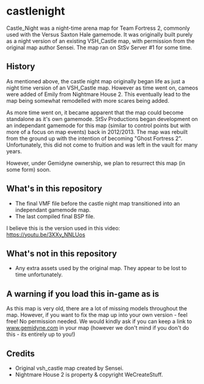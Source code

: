 # castlenight
Castle_Night was a night-time arena map for Team Fortress 2, commonly used with the Versus Saxton Hale gamemode.  It was originally built purely as a night version of an existing VSH_Castle map, with permission from the original map author Sensei. The map ran on StSv Server #1 for some time.

## History
As mentioned above, the castle night map originally began life as just a night time version of an VSH_Castle map. However as time went on, cameos were added of Emily from Nightmare House 2. This eventually lead to the map being somewhat remodelled with more scares being added.

As more time went on, it became apparent that the map could become standalone as it's own gamemode. StSv Productions began development on an independant gamemode for this map (similar to control points but with more of a focus on map events) back in 2012/2013. The map was rebuilt from the ground up with the intention of becoming "Ghost Fortress 2". Unfortunately, this did not come to fruition and was left in the vault for many years.

However, under Gemidyne ownership, we plan to resurrect this map (in some form) soon.

## What's in this repository
- The final VMF file before the castle night map transitioned into an independant gamemode map. 
- The last compiled final BSP file.

I believe this is the version used in this video: https://youtu.be/3XXy_NNLUos

## What's not in this repository
- Any extra assets used by the original map. They appear to be lost to time unfortunately.

## A warning if you load this in-game as is
As this map is very old, there are a lot of missing models throughout the map. However, if you want to fix the map up into your own version - feel free! No permission needed. 
We would kindly ask if you can keep a link to www.gemidyne.com in your map (however we don't mind if you don't do this - its entirely up to you!)

## Credits

- Original vsh_castle map created by Sensei.
- Nightmare House 2 is property & copyright WeCreateStuff.
